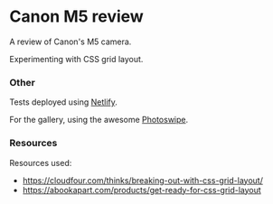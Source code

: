 # Canon M5 review

A review of Canon's M5 camera.

Experimenting with CSS grid layout.

### Other

Tests deployed using <a href="https://www.netlify.com/">Netlify</a>.

For the gallery, using the awesome <a href="http://photoswipe.com/">Photoswipe</a>.

### Resources

Resources used:

* https://cloudfour.com/thinks/breaking-out-with-css-grid-layout/
* https://abookapart.com/products/get-ready-for-css-grid-layout